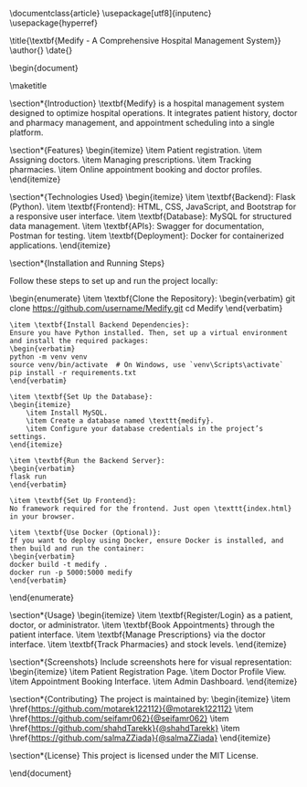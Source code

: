 \documentclass{article}
\usepackage[utf8]{inputenc}
\usepackage{hyperref}

\title{\textbf{Medify - A Comprehensive Hospital Management System}}
\author{}
\date{}

\begin{document}

\maketitle

\section*{Introduction}
\textbf{Medify} is a hospital management system designed to optimize hospital operations. It integrates patient history, doctor and pharmacy management, and appointment scheduling into a single platform.

\section*{Features}
\begin{itemize}
    \item Patient registration.
    \item Assigning doctors.
    \item Managing prescriptions.
    \item Tracking pharmacies.
    \item Online appointment booking and doctor profiles.
\end{itemize}

\section*{Technologies Used}
\begin{itemize}
    \item \textbf{Backend}: Flask (Python).
    \item \textbf{Frontend}: HTML, CSS, JavaScript, and Bootstrap for a responsive user interface.
    \item \textbf{Database}: MySQL for structured data management.
    \item \textbf{APIs}: Swagger for documentation, Postman for testing.
    \item \textbf{Deployment}: Docker for containerized applications.
\end{itemize}

\section*{Installation and Running Steps}

Follow these steps to set up and run the project locally:

\begin{enumerate}
    \item \textbf{Clone the Repository}:
    \begin{verbatim}
    git clone https://github.com/username/Medify.git
    cd Medify
    \end{verbatim}

    \item \textbf{Install Backend Dependencies}:
    Ensure you have Python installed. Then, set up a virtual environment and install the required packages:
    \begin{verbatim}
    python -m venv venv
    source venv/bin/activate  # On Windows, use `venv\Scripts\activate`
    pip install -r requirements.txt
    \end{verbatim}

    \item \textbf{Set Up the Database}:
    \begin{itemize}
        \item Install MySQL.
        \item Create a database named \texttt{medify}.
        \item Configure your database credentials in the project’s settings.
    \end{itemize}

    \item \textbf{Run the Backend Server}:
    \begin{verbatim}
    flask run
    \end{verbatim}

    \item \textbf{Set Up Frontend}:
    No framework required for the frontend. Just open \texttt{index.html} in your browser.

    \item \textbf{Use Docker (Optional)}:
    If you want to deploy using Docker, ensure Docker is installed, and then build and run the container:
    \begin{verbatim}
    docker build -t medify .
    docker run -p 5000:5000 medify
    \end{verbatim}
\end{enumerate}

\section*{Usage}
\begin{itemize}
    \item \textbf{Register/Login} as a patient, doctor, or administrator.
    \item \textbf{Book Appointments} through the patient interface.
    \item \textbf{Manage Prescriptions} via the doctor interface.
    \item \textbf{Track Pharmacies} and stock levels.
\end{itemize}

\section*{Screenshots}
Include screenshots here for visual representation:
\begin{itemize}
    \item Patient Registration Page.
    \item Doctor Profile View.
    \item Appointment Booking Interface.
    \item Admin Dashboard.
\end{itemize}

\section*{Contributing}
The project is maintained by:
\begin{itemize}
    \item \href{https://github.com/motarek122112}{@motarek122112}
    \item \href{https://github.com/seifamr062}{@seifamr062}
    \item \href{https://github.com/shahdTarekk}{@shahdTarekk}
    \item \href{https://github.com/salmaZZiada}{@salmaZZiada}
\end{itemize}

\section*{License}
This project is licensed under the MIT License.

\end{document}
